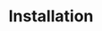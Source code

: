 ---
title: Installation
description: We publish open data
permalink: /installation/_key_
layout: widget
---